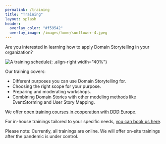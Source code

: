 ```yaml
---
permalink: /training
title: "Training"
layout: splash
header: 
  overlay_color: "#f59542"
  overlay_image: /images/home/sunflower-4.jpeg
---
```


Are you interested in learning how to apply Domain Storytelling in your organization?

![A training schedule](/images/schedule.png){: .align-right width="40%"}

Our training covers:

- Different purposes you can use Domain Storytelling for.
- Choosing the right scope for your purpose.
- Preparing and moderating workshops.
- Combining Domain Stories with other modeling methods like EventStorming and User Story Mapping.

We offer [open training courses in cooperation with DDD Europe](https://dddeurope.academy/domain-storytelling-stefan-hofer-henning-schwentner/).

For in-house trainings tailored to your specific needs, [you can book us here](https://www.wps.de/en/trainings/domain-storytelling/).

Please note: Currently, all trainings are online. We will offer on-site trainings after the pandemic is under control.
